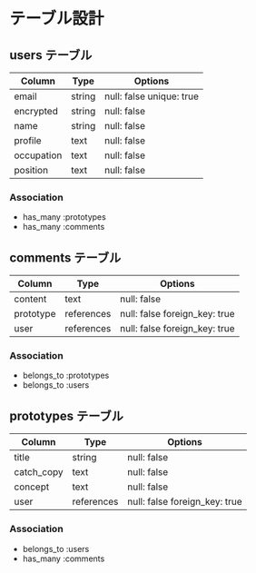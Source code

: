 # テーブル設計

## users テーブル
| Column             | Type   | Options                  |
| ------------------ | ------ | ------------------------ |
| email              | string | null: false unique: true |
| encrypted          | string | null: false              |
| name               | string | null: false              |
| profile            | text   | null: false              |
| occupation         | text   | null: false              |
| position           | text   | null: false              |

### Association
- has_many :prototypes
- has_many :comments


## comments テーブル
| Column             | Type       | Options                       |
| ------------------ | ---------- | ----------------------------- |
| content            | text       | null: false                   |
| prototype          | references | null: false foreign_key: true |
| user               | references | null: false foreign_key: true |

### Association
- belongs_to :prototypes
- belongs_to :users


## prototypes テーブル
| Column             | Type       | Options                       |
| ------------------ | ---------- | ----------------------------- |
| title              | string     | null: false                   |
| catch_copy         | text       | null: false                   |
| concept            | text       | null: false                   |
| user               | references | null: false foreign_key: true |

### Association
- belongs_to :users
- has_many :comments